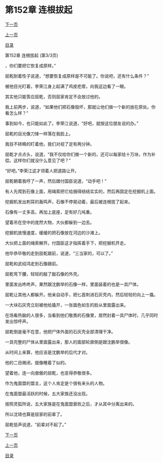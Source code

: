 <h1>第152章    连根拔起</h1>
            <div><p><a href="./456_%E7%AC%AC153%E7%AB%A0_%E8%A1%80%E7%8E%89.md">下一页</a></p><p><a href="./454_%E7%AC%AC152%E7%AB%A0_%E8%BF%9E%E6%A0%B9%E6%8B%94%E8%B5%B7.md">上一页</a></p><p><a href="../">目录</a></p></div>
            <div><p>第152章    连根拔起 (第3/3页)</p><p>，你们要把它恢复成原样。”</p><p>屈乾耐着性子说道，“想要恢复成原样是不可能了。你说吧，还有什么条件？”</p><p>被他目光盯着，李荣江身上起满了鸡皮疙瘩，向我这边看了一眼。</p><p>其实他只能答应屈乾，否则屈家肯定不会放过他的。</p><p>我上前两步，说道，“如果他们把石像毁坏，那就让他们做一个新的放在原处。你看怎么样？”</p><p>事到如今，也只能如此了。李荣江说道，“好吧，就按这位朋友说的办。”</p><p>屈乾的目光像刀锋一样落在我脸上。</p><p>我目不转睛的盯着他，我们对视了足有两分钟。</p><p>屈乾才点点头，说道，“我不仅给你们做一个新的，还可以每家给十万块，作为补偿。这样你们就没什么意见了吧？”</p><p>“好吧。”李荣江这才领着人把道路让开。</p><p>屈乾朝着我哼了一声，然后跟付国臣说道，“动手吧！”</p><p>有人先爬到石像上面，用绳索把它给捆得结结实实的，然后再固定在挖掘机上面。</p><p>挖掘机发出刺耳的轰鸣声，石像不停晃动着，最后被连根拔了起来。</p><p>石像有一丈多高，再加上底座，足有好几吨重。</p><p>望着吊在空中的庞然大物，大伙都躲到一边去。</p><p>挖掘机放慢速度，缓缓的把石像放在河边的沙滩上。</p><p>大伙把上面的绳索解开。付国臣这才指挥着手下，把挖掘机开走。</p><p>他毕恭毕敬的走到屈乾跟前，说道，“三当家的，可以了。”</p><p>屈乾和武绍鸿走到石像跟前。</p><p>屈乾弯下腰，轻轻的敲了敲石像的外壳。</p><p>里面发出咚咚声，果然跟沈鹏举的石像一样，里面装着的也是一具尸体。</p><p>屈乾让其他人都躲开。他亲自动手，把匕首刺进石灰壳内，然后轻轻的向上一撬。</p><p>一大块石灰壳立刻被他给撬开，一张面色如生的脸从里面露出来。</p><p>在场看热脑的人很多，当看到他们敬畏的石像里，居然封着一具尸体时，几乎同时发出惊呼声。</p><p>屈乾倒是毫不在意，他把尸体外面的石灰壳全部清理干净。</p><p>一具完整的尸体从里面露出来，那人的面部轮廓倒是跟沈鹏举很像。</p><p>从时间上来算，他应该是沈鹏举的后代才对。</p><p>他的二目微闭，就像睡着了似的。</p><p>望着他，连一向倨傲的屈乾，也变得恭敬很多。</p><p>作为鬼面盟的盟主，这个人肯定是个很有来头的人物。</p><p>在鬼面盟最活跃的时候，五大家族还没出现。</p><p>按照灵狐所说，五大家族是在鬼面盟衰败之后，才从其中分离出来的。</p><p>所以沈琦也算是屈家的前辈了。</p><p>屈乾低声说道，“前辈对不起了。”</p></div>
            <div><p><a href="./456_%E7%AC%AC153%E7%AB%A0_%E8%A1%80%E7%8E%89.md">下一页</a></p><p><a href="./454_%E7%AC%AC152%E7%AB%A0_%E8%BF%9E%E6%A0%B9%E6%8B%94%E8%B5%B7.md">上一页</a></p><p><a href="../">目录</a></p></div>